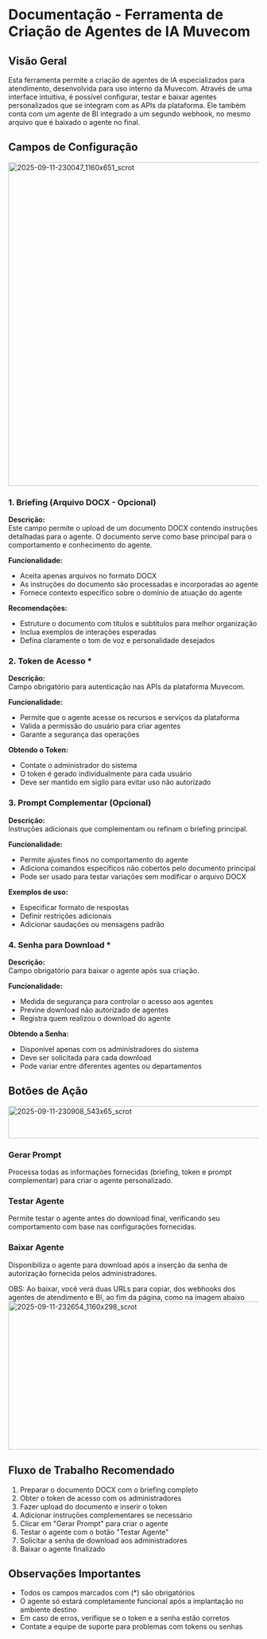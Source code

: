 # Documentação - Ferramenta de Criação de Agentes de IA Muvecom

## Visão Geral

Esta ferramenta permite a criação de agentes de IA especializados para atendimento, desenvolvida para uso interno da Muvecom. Através de uma interface intuitiva, é possível configurar, testar e baixar agentes personalizados que se integram com as APIs da plataforma. Ele também conta com um agente de BI integrado a um segundo webhook, no mesmo arquivo que é baixado o agente no final.

## Campos de Configuração

<img width="1160" height="651" alt="2025-09-11-230047_1160x651_scrot" src="https://github.com/user-attachments/assets/528cdc50-9d82-4de1-b256-f9cd184290f1" />

### 1. Briefing (Arquivo DOCX - Opcional)

**Descrição:**  
Este campo permite o upload de um documento DOCX contendo instruções detalhadas para o agente. O documento serve como base principal para o comportamento e conhecimento do agente.

**Funcionalidade:**  
- Aceita apenas arquivos no formato DOCX
- As instruções do documento são processadas e incorporadas ao agente
- Fornece contexto específico sobre o domínio de atuação do agente

**Recomendações:**  
- Estruture o documento com títulos e subtítulos para melhor organização
- Inclua exemplos de interações esperadas
- Defina claramente o tom de voz e personalidade desejados

### 2. Token de Acesso *

**Descrição:**  
Campo obrigatório para autenticação nas APIs da plataforma Muvecom.

**Funcionalidade:**  
- Permite que o agente acesse os recursos e serviços da plataforma
- Valida a permissão do usuário para criar agentes
- Garante a segurança das operações

**Obtendo o Token:**  
- Contate o administrador do sistema
- O token é gerado individualmente para cada usuário
- Deve ser mantido em sigilo para evitar uso não autorizado

### 3. Prompt Complementar (Opcional)

**Descrição:**  
Instruções adicionais que complementam ou refinam o briefing principal.

**Funcionalidade:**  
- Permite ajustes finos no comportamento do agente
- Adiciona comandos específicos não cobertos pelo documento principal
- Pode ser usado para testar variações sem modificar o arquivo DOCX

**Exemplos de uso:**  
- Especificar formato de respostas
- Definir restrições adicionais
- Adicionar saudações ou mensagens padrão

### 4. Senha para Download *

**Descrição:**  
Campo obrigatório para baixar o agente após sua criação.

**Funcionalidade:**  
- Medida de segurança para controlar o acesso aos agentes
- Previne download não autorizado de agentes
- Registra quem realizou o download do agente

**Obtendo a Senha:**  
- Disponível apenas com os administradores do sistema
- Deve ser solicitada para cada download
- Pode variar entre diferentes agentes ou departamentos

## Botões de Ação

<img width="543" height="65" alt="2025-09-11-230908_543x65_scrot" src="https://github.com/user-attachments/assets/3fc975c0-1904-4dfc-82a6-04db2f202dc3" />

### Gerar Prompt

Processa todas as informações fornecidas (briefing, token e prompt complementar) para criar o agente personalizado.

### Testar Agente
Permite testar o agente antes do download final, verificando seu comportamento com base nas configurações fornecidas.

### Baixar Agente
Disponibiliza o agente para download após a inserção da senha de autorização fornecida pelos administradores.

OBS: Ao baixar, você verá duas URLs para copiar, dos webhooks dos agentes de atendimento e BI, ao fim da página, como na imagem abaixo
<img width="1160" height="298" alt="2025-09-11-232654_1160x298_scrot" src="https://github.com/user-attachments/assets/3874c4d8-3943-4e35-9fb8-837d8437d822" />

## Fluxo de Trabalho Recomendado

1. Preparar o documento DOCX com o briefing completo
2. Obter o token de acesso com os administradores
3. Fazer upload do documento e inserir o token
4. Adicionar instruções complementares se necessário
5. Clicar em "Gerar Prompt" para criar o agente
6. Testar o agente com o botão "Testar Agente"
7. Solicitar a senha de download aos administradores
8. Baixar o agente finalizado

## Observações Importantes

- Todos os campos marcados com (*) são obrigatórios
- O agente só estará completamente funcional após a implantação no ambiente destino
- Em caso de erros, verifique se o token e a senha estão corretos
- Contate a equipe de suporte para problemas com tokens ou senhas
